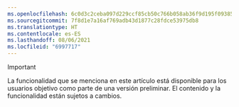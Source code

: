 ```yaml
---
ms.openlocfilehash: 6c0d3c2ceba097d229ccf85cb50c766b058ab36f9d195f093855d62a5b510abe
ms.sourcegitcommit: 7f8d1e7a16af769adb43d1877c28fdce53975db8
ms.translationtype: HT
ms.contentlocale: es-ES
ms.lasthandoff: 08/06/2021
ms.locfileid: "6997717"
---
```

> [!IMPORTANT]
> La funcionalidad que se menciona en este artículo está disponible para los usuarios objetivo como parte de una versión preliminar. El contenido y la funcionalidad están sujetos a cambios. 
